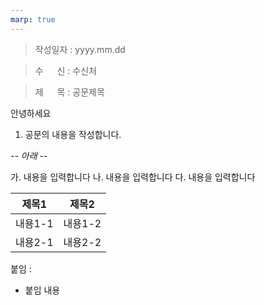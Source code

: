 ```yaml
---
marp: true
---
```


> 작성일자 : yyyy.mm.dd

> 수 　 신 : 수신처

> 제 　 목 : 공문제목

안녕하세요

1.	공문의 내용을 작성합니다.

_-- 아래 --_

가.	내용을 입력합니다 
나.	내용을 입력합니다 
다.	내용을 입력합니다 


|제목1|제목2|
|---|---|
|내용1-1| 내용1-2|	
|내용2-1| 내용2-2|


붙임 : 
-  붙임 내용

